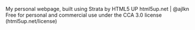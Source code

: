 My personal webpage, built using Strata by HTML5 UP
html5up.net | @ajlkn
Free for personal and commercial use under the CCA 3.0 license (html5up.net/license)


